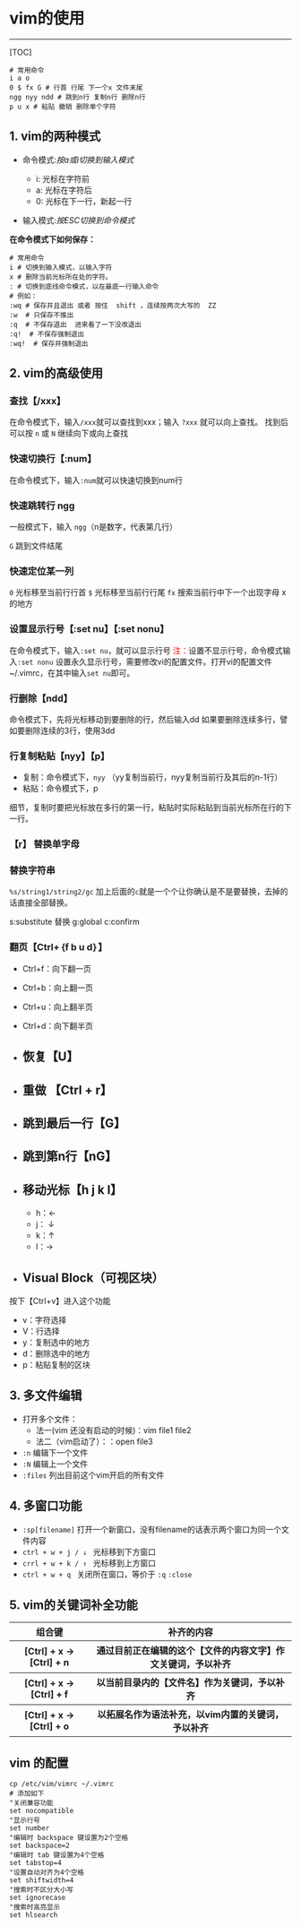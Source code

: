 # vim的使用

---
[TOC]

```shell
# 常用命令
i a o
0 $ fx G # 行首 行尾 下一个x 文件末尾
ngg nyy ndd # 跳到n行 复制n行 删除n行
p u x # 粘贴 撤销 删除单个字符
```

## 1. vim的两种模式

- 命令模式:*按a或i切换到输入模式*
  
  - i: 光标在字符前
  - a: 光标在字符后
  - 0: 光标在下一行，新起一行

- 输入模式:*按ESC切换到命令模式*

**在命令模式下如何保存：**

```shell
# 常用命令
i # 切换到输入模式，以输入字符
x # 删除当前光标所在处的字符。
: # 切换到底线命令模式，以在最底一行输入命令
# 例如：
:wq # 保存并且退出 或者 按住  shift ，连续按两次大写的  ZZ
:w  # 只保存不推出
:q  # 不保存退出  进来看了一下没改退出
:q!  # 不保存强制退出
:wq!  # 保存并强制退出
```

## 2. vim的高级使用

### 查找【/xxx】

在命令模式下，输入`/xxx`就可以查找到xxx；输入 `?xxx` 就可以向上查找。
找到后可以按 `n` 或 `N` 继续向下或向上查找

### 快速切换行【:num】

在命令模式下，输入`:num`就可以快速切换到num行

### 快速跳转行 ngg

一般模式下，输入 `ngg`（n是数字，代表第几行）

`G` 跳到文件结尾

### 快速定位某一列

`0` 光标移至当前行行首
`$` 光标移至当前行行尾
`fx` 搜索当前行中下一个出现字母 x 的地方

### 设置显示行号【:set nu】【:set nonu】

在命令模式下，输入`:set nu`，就可以显示行号
 <font color='Red'>注：</font>设置不显示行号，命令模式输入`:set nonu`
设置永久显示行号，需要修改vi的配置文件。打开vi的配置文件~/.vimrc，在其中输入`set nu`即可。

### 行删除【ndd】

命令模式下，先将光标移动到要删除的行，然后输入dd
如果要删除连续多行，譬如要删除连续的3行，使用3dd

### 行复制粘贴【nyy】【p】

* 复制：命令模式下，`nyy` （yy复制当前行，nyy复制当前行及其后的n-1行）
* 粘贴：命令模式下，p

细节，复制时要把光标放在多行的第一行，粘贴时实际粘贴到当前光标所在行的下一行。

### 【r】 替换单字母

### 替换字符串

`%s/string1/string2/gc` 加上后面的`c`就是一个个让你确认是不是要替换，去掉的话直接全部替换。

s:substitute 替换
g:global
c:confirm

### 翻页【Ctrl+｛f b u d｝】

* Ctrl+f：向下翻一页
* Ctrl+b：向上翻一页
* Ctrl+u：向上翻半页
* Ctrl+d：向下翻半页

* ## 恢复【U】
* ## 重做 【Ctrl + r】
* ## 跳到最后一行【G】
* ## 跳到第n行【nG】
* ## 移动光标【h j k l】

    * h：←
    * j： ↓
    * k：↑
    * l：→

* ## Visual Block（可视区块）
按下【Ctrl+v】进入这个功能
  * v：字符选择
  * V：行选择
  * y：复制选中的地方
  * d：删除选中的地方
  * p：粘贴复制的区块

## 3. 多文件编辑

 * 打开多个文件：
    *   法一(vim 还没有启动的时候)：vim file1 file2
    *   法二（vim启动了）：：open file3
 * `:n` 编辑下一个文件
 * `:N` 编辑上一个文件
 * `:files` 列出目前这个vim开启的所有文件

## 4. 多窗口功能
 * `:sp[filename]` 打开一个新窗口，没有filename的话表示两个窗口为同一个文件内容
 * `ctrl + w + j / ↓ ` 光标移到下方窗口
 * `crrl + w + k / ↑ ` 光标移到上方窗口
 * `ctrl + w + q ` 关闭所在窗口，等价于 `:q` `:close`

## 5. vim的关键词补全功能
<table>
    <tr>
        <th><center>组合键</center></th>
        <th><center>补齐的内容</center></th>
    </tr>
    <tr>
        <th><center>[Ctrl] + x -> [Ctrl] + n</center></th>
        <th>通过目前正在编辑的这个【文件的内容文字】作文关键词，予以补齐</th>
    </tr>
        <tr>
        <th><center>[Ctrl] + x -> [Ctrl] + f</center></th>
        <th>以当前目录内的【文件名】作为关键词，予以补齐</th>
    </tr>
    <tr>
        <th><center>[Ctrl] + x -> [Ctrl] + o</center></th>
        <th>以拓展名作为语法补充，以vim内置的关键词，予以补齐</th>
    </tr>
</table>

## vim 的配置

```shell
cp /etc/vim/vimrc ~/.vimrc
# 添加如下
"关闭兼容功能
set nocompatible 
"显示行号
set number
"编辑时 backspace 键设置为2个空格
set backspace=2
"编辑时 tab 键设置为4个空格
set tabstop=4
"设置自动对齐为4个空格
set shiftwidth=4
"搜索时不区分大小写
set ignorecase
"搜索时高亮显示
set hlsearch
```
